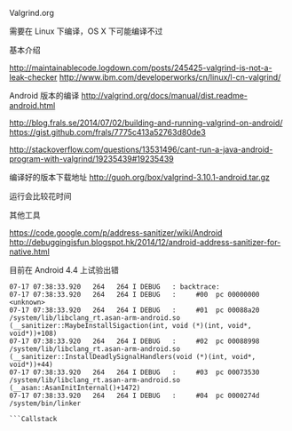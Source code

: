
Valgrind.org

需要在 Linux 下编译，OS X 下可能编译不过

基本介绍

http://maintainablecode.logdown.com/posts/245425-valgrind-is-not-a-leak-checker
http://www.ibm.com/developerworks/cn/linux/l-cn-valgrind/


Android 版本的编译
http://valgrind.org/docs/manual/dist.readme-android.html

http://blog.frals.se/2014/07/02/building-and-running-valgrind-on-android/
https://gist.github.com/frals/7775c413a52763d80de3

http://stackoverflow.com/questions/13531496/cant-run-a-java-android-program-with-valgrind/19235439#19235439

编译好的版本下载地址
http://guoh.org/box/valgrind-3.10.1-android.tar.gz

运行会比较花时间




其他工具

https://code.google.com/p/address-sanitizer/wiki/Android
http://debuggingisfun.blogspot.hk/2014/12/android-address-sanitizer-for-native.html

目前在 Android 4.4 上试验出错

```Callstack
07-17 07:38:33.920   264   264 I DEBUG   : backtrace:
07-17 07:38:33.920   264   264 I DEBUG   :     #00  pc 00000000  <unknown>
07-17 07:38:33.920   264   264 I DEBUG   :     #01  pc 00088a20  /system/lib/libclang_rt.asan-arm-android.so (__sanitizer::MaybeInstallSigaction(int, void (*)(int, void*, void*))+108)
07-17 07:38:33.920   264   264 I DEBUG   :     #02  pc 00088998  /system/lib/libclang_rt.asan-arm-android.so (__sanitizer::InstallDeadlySignalHandlers(void (*)(int, void*, void*))+44)
07-17 07:38:33.920   264   264 I DEBUG   :     #03  pc 00073530  /system/lib/libclang_rt.asan-arm-android.so (__asan::AsanInitInternal()+1472)
07-17 07:38:33.920   264   264 I DEBUG   :     #04  pc 0000274d  /system/bin/linker

```Callstack
